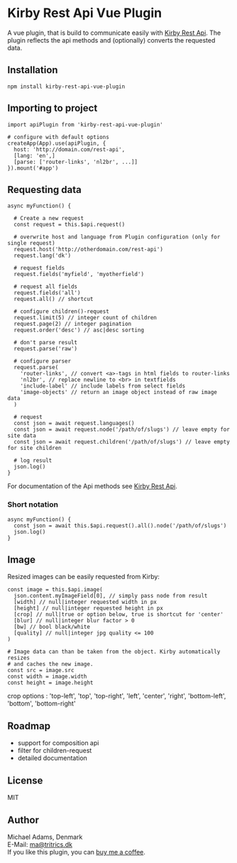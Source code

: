 # Kirby Rest Api Vue Plugin

A vue plugin, that is build to communicate easily with [Kirby Rest Api](https://github.com/tritrics/kirby-rest-api). The plugin reflects the api methods and (optionally) converts the requested data.

## Installation

```npm install kirby-rest-api-vue-plugin```

## Importing to project

```
import apiPlugin from 'kirby-rest-api-vue-plugin'

# configure with default options
createApp(App).use(apiPlugin, {
  host: 'http://domain.com/rest-api',
  [lang: 'en',]
  [parse: ['router-links', 'nl2br', ...]]
}).mount('#app')

```

## Requesting data

```
async myFunction() {

  # Create a new request
  const request = this.$api.request()

  # overwrite host and language from Plugin configuration (only for single request)
  request.host('http://otherdomain.com/rest-api')
  request.lang('dk')

  # request fields
  request.fields('myfield', 'myotherfield')

  # request all fields
  request.fields('all')
  request.all() // shortcut

  # configure children()-request
  request.limit(5) // integer count of children
  request.page(2) // integer pagination
  request.order('desc') // asc|desc sorting

  # don't parse result
  request.parse('raw')

  # configure parser
  request.parse(
    'router-links', // convert <a>-tags in html fields to router-links
    'nl2br', // replace newline to <br> in textfields
    'include-label' // include labels from select fields
    'image-objects' // return an image object instead of raw image data
  )

  # request
  const json = await request.languages()
  const json = await request.node('/path/of/slugs') // leave empty for site data
  const json = await request.children('/path/of/slugs') // leave empty for site children
  
  # log result
  json.log()
}
```
For documentation of the Api methods see [Kirby Rest Api](https://github.com/tritrics/kirby-rest-api).

### Short notation

```
async myFunction() {
  const json = await this.$api.request().all().node('/path/of/slugs')
  json.log()
}
```

## Image

Resized images can be easily requested from Kirby:

```
const image = this.$api.image(
  json.content.myImageField[0], // simply pass node from result
  [width] // null|integer requested width in px
  [height] // null|integer requested height in px
  [crop] // null|true or option below, true is shortcut for 'center'
  [blur] // null|integer blur factor > 0
  [bw] // bool black/white
  [quality] // null|integer jpg quality <= 100
)

# Image data can than be taken from the object. Kirby automatically resizes
# and caches the new image.
const src = image.src
const width = image.width
const height = image.height
```

crop options : 'top-left', 'top', 'top-right', 'left', 'center', 'right', 'bottom-left', 'bottom', 'bottom-right'

## Roadmap

- support for composition api
- filter for children-request
- detailed documentation

## License

MIT

## Author

Michael Adams, Denmark  
E-Mail: [ma@tritrics.dk](mailto:ma@tritrics.dk)  
If you like this plugin, you can [buy me a coffee](https://www.buymeacoffee.com/tritrics).
